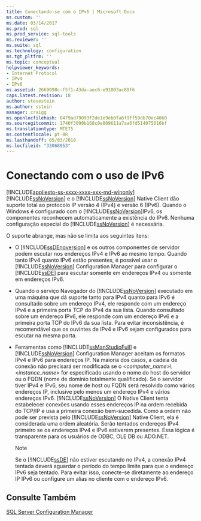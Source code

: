 ```yaml
---
title: Conectando-se com o IPv6 | Microsoft Docs
ms.custom: ''
ms.date: 03/14/2017
ms.prod: sql
ms.prod_service: sql-tools
ms.reviewer: ''
ms.suite: sql
ms.technology: configuration
ms.tgt_pltfrm: ''
ms.topic: conceptual
helpviewer_keywords:
- Internet Protocol
- IPv4
- IPv6
ms.assetid: 2669098c-f5f1-43da-aec6-e91003ac89f6
caps.latest.revision: 18
author: stevestein
ms.author: sstein
manager: craigg
ms.openlocfilehash: 0479ad79093f2de1e9eb0fa6f9ff59db70ec4060
ms.sourcegitcommit: 1740f3090b168c0e809611a7aa6fd514075616bf
ms.translationtype: MTE75
ms.contentlocale: pt-BR
ms.lasthandoff: 05/03/2018
ms.locfileid: "33068953"
---
```

# <a name="connecting-using-ipv6"></a>Conectando com o uso de IPv6
[!INCLUDE[appliesto-ss-xxxx-xxxx-xxx-md-winonly](../../includes/appliesto-ss-xxxx-xxxx-xxx-md-winonly.md)]
  [!INCLUDE[ssNoVersion](../../includes/ssnoversion-md.md)] e o [!INCLUDE[ssNoVersion](../../includes/ssnoversion-md.md)] Native Client dão suporte total ao protocolo IP versão 4 (IPv4) e versão 6 (IPv6). Quando o Windows é configurado com o [!INCLUDE[ssNoVersion](../../includes/ssnoversion-md.md)]IPv6, os componentes reconhecem automaticamente a existência do IPv6. Nenhuma configuração especial do [!INCLUDE[ssNoVersion](../../includes/ssnoversion-md.md)] é necessária.  
  
 O suporte abrange, mas não se limita aos seguintes itens:  
  
-   O [!INCLUDE[ssDEnoversion](../../includes/ssdenoversion-md.md)] e os outros componentes de servidor podem escutar nos endereços IPv4 e IPv6 ao mesmo tempo. Quando tanto IPv4 quanto IPv6 estão presentes, é possível usar o [!INCLUDE[ssNoVersion](../../includes/ssnoversion-md.md)] Configuration Manager para configurar o [!INCLUDE[ssDE](../../includes/ssde-md.md)] para escutar somente em endereços IPv4 ou somente em endereços IPv6.  
  
-   Quando o serviço Navegador do [!INCLUDE[ssNoVersion](../../includes/ssnoversion-md.md)] executado em uma máquina que dá suporte tanto para IPv4 quanto para IPv6 é consultado sobre um endereço IPv4, ele responde com um endereço IPv4 e a primeira porta TCP do IPv4 da sua lista. Quando consultado sobre um endereço IPv6, ele responde com um endereço IPv6 e a primeira porta TCP do IPv6 da sua lista. Para evitar inconsistência, é recomendável que os ouvintes de IPv4 e IPv6 sejam configurados para escutar na mesma porta.  
  
-   Ferramentas como [!INCLUDE[ssManStudioFull](../../includes/ssmanstudiofull-md.md)] e [!INCLUDE[ssNoVersion](../../includes/ssnoversion-md.md)] Configuration Manager aceitam os formatos IPv4 e IPv6 para endereços IP. Na maioria dos casos, a cadeia de conexão não precisará ser modificada se o \<*computer_name*>\\<*instance_name*> for especificado usando o nome do host do servidor ou o FQDN (nome de domínio totalmente qualificado). Se o servidor tiver IPv4 e IPv6, seu nome de host ou FQDN será resolvido como vários endereços IP, inclusive pelo menos um endereço IPv4 e vários endereços IPv6. [!INCLUDE[ssNoVersion](../../includes/ssnoversion-md.md)] O Native Client tenta estabelecer conexões usando esses endereços IP na ordem recebida do TCP/IP e usa a primeira conexão bem-sucedida. Como a ordem não pode ser prevista pelo [!INCLUDE[ssNoVersion](../../includes/ssnoversion-md.md)] Native Client, ela é considerada uma ordem aleatória. Serão tentados endereços IPv4 primeiro se os endereços IPv4 e IPv6 estiverem presentes. Essa lógica é transparente para os usuários de ODBC, OLE DB ou ADO.NET.  
  
    > [!NOTE]  
    >  Se o [!INCLUDE[ssDE](../../includes/ssde-md.md)] não estiver escutando no IPv4, a conexão IPv4 tentada deverá aguardar o período do tempo limite para que o endereço IPv6 seja tentado. Para evitar isso, conecte-se diretamente ao endereço IP IPv6 ou configure um alias no cliente com o endereço IPv6.  
  
## <a name="see-also"></a>Consulte Também  
 [SQL Server Configuration Manager](../../relational-databases/sql-server-configuration-manager.md)  
  
  
